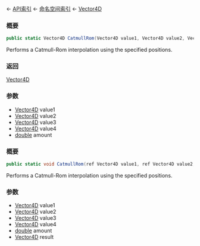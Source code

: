 ← [API索引](Api-Index) ← [命名空间索引](Namespace-Index) ← [Vector4D](VRageMath.Vector4D)

### 概要

```csharp
public static Vector4D CatmullRom(Vector4D value1, Vector4D value2, Vector4D value3, Vector4D value4, double amount)
```

Performs a Catmull-Rom interpolation using the specified positions.

### 返回

[Vector4D](VRageMath.Vector4D)

### 参数

* [Vector4D](VRageMath.Vector4D) value1
* [Vector4D](VRageMath.Vector4D) value2
* [Vector4D](VRageMath.Vector4D) value3
* [Vector4D](VRageMath.Vector4D) value4
* [double](https://docs.microsoft.com/en-us/dotnet/api/System.Double?view=netframework-4.6) amount
### 概要

```csharp
public static void CatmullRom(ref Vector4D value1, ref Vector4D value2, ref Vector4D value3, ref Vector4D value4, double amount, out Vector4D result)
```

Performs a Catmull-Rom interpolation using the specified positions.

### 参数

* [Vector4D](VRageMath.Vector4D) value1
* [Vector4D](VRageMath.Vector4D) value2
* [Vector4D](VRageMath.Vector4D) value3
* [Vector4D](VRageMath.Vector4D) value4
* [double](https://docs.microsoft.com/en-us/dotnet/api/System.Double?view=netframework-4.6) amount
* [Vector4D](VRageMath.Vector4D) result
